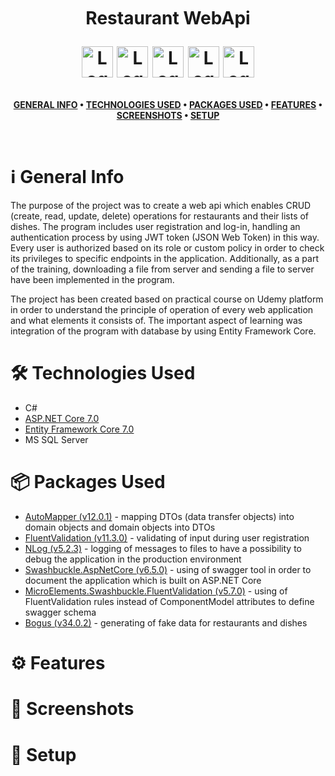 <br />
<h1>
<p align="center">
  <br>Restaurant WebApi 
</p>
<p align="center">
    <img src="https://raw.githubusercontent.com/gildean/foodicon/HEAD/favicons/Hamburger.ico" alt="Logo" width="50" height="50">
    <img src="https://raw.githubusercontent.com/gildean/foodicon/HEAD/favicons/French_Fries.ico" alt="Logo" width="50" height="50">
    <img src="https://raw.githubusercontent.com/gildean/foodicon/HEAD/favicons/Green_Salad.ico" alt="Logo" width="50" height="50">
    <img src="https://raw.githubusercontent.com/gildean/foodicon/HEAD/favicons/Slice_Of_Pizza.ico" alt="Logo" width="50" height="50">
    <img src="https://raw.githubusercontent.com/gildean/foodicon/HEAD/favicons/Taco.ico" alt="Logo" width="50" height="50">
</p>  
</h1>
</p>
<div align="center">

**[GENERAL INFO](#information_source-general-info) • 
[TECHNOLOGIES USED](#hammer_and_wrench-technologies-used) • 
[PACKAGES USED](#packagepackages-used) • 
[FEATURES](#gear-features) • 
[SCREENSHOTS](#camera_flash-screenshots) • 
[SETUP](#rocket-setup)**
</div>
<br />

# :information_source: General Info
The purpose of the project was to create a web api which enables CRUD (create, read, update, delete) operations for restaurants and their lists of dishes. The program includes user registration and log-in, handling an authentication process by using JWT token (JSON Web Token) in this way. Every user is authorized based on its role or custom policy in order to check its privileges to specific endpoints in the application. Additionally, as a part of the training, downloading a file from server and sending a file to server have been implemented in the program.

The project has been created based on practical course on Udemy platform in order to understand the principle of operation of every web application and what elements it consists of. The important aspect of learning was integration of the program with database by using Entity Framework Core.

# :hammer_and_wrench: Technologies Used
- C#
- [ASP.NET Core 7.0](https://github.com/dotnet/aspnetcore)
- [Entity Framework Core 7.0](https://github.com/dotnet/efcore)
- MS SQL Server

# :package:	Packages Used
- [AutoMapper (v12.0.1)](https://github.com/AutoMapper/AutoMapper) -  mapping DTOs (data transfer objects) into domain objects and domain objects into DTOs
- [FluentValidation (v11.3.0)](https://github.com/FluentValidation/FluentValidation) - validating of input during user registration
- [NLog (v5.2.3)](https://github.com/NLog/NLog) - logging of messages to files to have a possibility to debug the application in the production environment
- [Swashbuckle.AspNetCore (v6.5.0)](https://github.com/domaindrivendev/Swashbuckle.AspNetCore/tree/master) - using of swagger tool in order to document the application which is built on ASP.NET Core
- [MicroElements.Swashbuckle.FluentValidation (v5.7.0)](https://github.com/micro-elements/MicroElements.Swashbuckle.FluentValidation) - using of FluentValidation rules instead of ComponentModel attributes to define swagger schema
- [Bogus (v34.0.2)](https://github.com/bchavez/Bogus) - generating of fake data for restaurants and dishes


# :gear: Features

# :camera_flash: Screenshots

# :rocket: Setup
